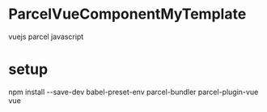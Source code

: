# ParcelVueComponentMyTemplate
vuejs parcel javascript

# setup
npm install --save-dev babel-preset-env parcel-bundler parcel-plugin-vue vue
